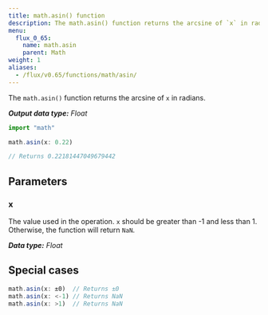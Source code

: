 ```yaml
---
title: math.asin() function
description: The math.asin() function returns the arcsine of `x` in radians.
menu:
  flux_0_65:
    name: math.asin
    parent: Math
weight: 1
aliases:
  - /flux/v0.65/functions/math/asin/
---
```


The `math.asin()` function returns the arcsine of `x` in radians.

_**Output data type:** Float_

```js
import "math"

math.asin(x: 0.22)

// Returns 0.22181447049679442
```

## Parameters

### x
The value used in the operation.
`x` should be greater than -1 and less than 1.
Otherwise, the function will return `NaN`.

_**Data type:** Float_

## Special cases
```js
math.asin(x: ±0)  // Returns ±0
math.asin(x: <-1) // Returns NaN
math.asin(x: >1)  // Returns NaN
```
